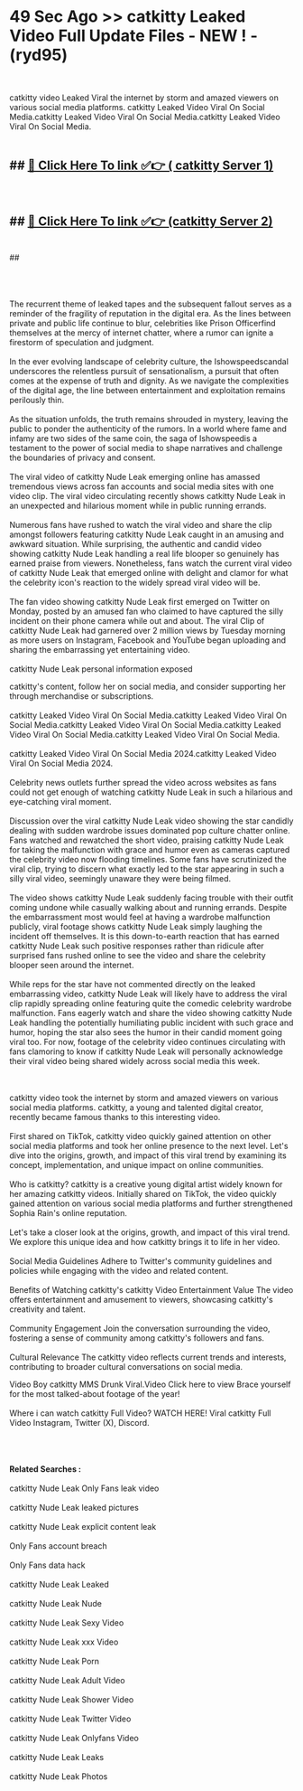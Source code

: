 # 49 Sec Ago >> catkitty Leaked Video Full Update Files - NEW ! - (ryd95) <br>
<br>

catkitty video Leaked Viral the internet by storm and amazed viewers on various social media platforms. catkitty Leaked Video Viral On Social Media.catkitty Leaked Video Viral On Social Media.catkitty Leaked Video Viral On Social Media.<br>
 <br>

## ##  <a href="https://clipsfans.site?title=catkitty&ref=gitt">🔴 Click Here To link ✅👉 ( catkitty Server 1)</a><br>
  <br>

##  ##  <a href="https://clipsfans.site?title=catkitty&ref=gitt">🔴 Click Here To link ✅👉 (catkitty  Server 2)</a><br>
  <br>
  ##


  <br>

  <br>

<br><br>
The recurrent theme of leaked tapes and the subsequent fallout serves as a reminder of the fragility of reputation in the digital era. As the lines between private and public life continue to blur, celebrities like Prison Officerfind themselves at the mercy of internet chatter, where a rumor can ignite a firestorm of speculation and judgment.
<br><br>
In the ever evolving landscape of celebrity culture, the Ishowspeedscandal underscores the relentless pursuit of sensationalism, a pursuit that often comes at the expense of truth and dignity. As we navigate the complexities of the digital age, the line between entertainment and exploitation remains perilously thin.
<br><br>
As the situation unfolds, the truth remains shrouded in mystery, leaving the public to ponder the authenticity of the rumors. In a world where fame and infamy are two sides of the same coin, the saga of Ishowspeedis a testament to the power of social media to shape narratives and challenge the boundaries of privacy and consent.
<br><br>
The viral video of catkitty Nude Leak emerging online has amassed tremendous views across fan accounts and social media sites with one video clip. The viral video circulating recently shows catkitty Nude Leak in an unexpected and hilarious moment while in public running errands.
<br><br>
Numerous fans have rushed to watch the viral video and share the clip amongst followers featuring catkitty Nude Leak caught in an amusing and awkward situation. While surprising, the authentic and candid video showing catkitty Nude Leak handling a real life blooper so genuinely has earned praise from viewers. Nonetheless, fans watch the current viral video of catkitty Nude Leak that emerged online with delight and clamor for what the celebrity icon's reaction to the widely spread viral video will be.
<br><br>
The fan video showing catkitty Nude Leak first emerged on Twitter on Monday, posted by an amused fan who claimed to have captured the silly incident on their phone camera while out and about. The viral Clip of catkitty Nude Leak had garnered over 2 million views by Tuesday morning as more users on Instagram, Facebook and YouTube began uploading and sharing the embarrassing yet entertaining video.
<br><br>
catkitty Nude Leak personal information exposed


catkitty's content, follow her on social media, and consider supporting her through merchandise or subscriptions.
<br><br>
catkitty Leaked Video Viral On Social Media.catkitty Leaked Video Viral On Social Media.catkitty Leaked Video Viral On Social Media.catkitty Leaked Video Viral On Social Media.catkitty Leaked Video Viral On Social Media.
<br><br>
catkitty Leaked Video Viral On Social Media 2024.catkitty Leaked Video Viral On Social Media 2024.
<br><br>
Celebrity news outlets further spread the video across websites as fans could not get enough of watching catkitty Nude Leak in such a hilarious and eye-catching viral moment.
<br><br>
Discussion over the viral catkitty Nude Leak video showing the star candidly dealing with sudden wardrobe issues dominated pop culture chatter online. Fans watched and rewatched the short video, praising catkitty Nude Leak for taking the malfunction with grace and humor even as cameras captured the celebrity video now flooding timelines. Some fans have scrutinized the viral clip, trying to discern what exactly led to the star appearing in such a silly viral video, seemingly unaware they were being filmed.
<br><br>
The video shows catkitty Nude Leak suddenly facing trouble with their outfit coming undone while casually walking about and running errands. Despite the embarrassment most would feel at having a wardrobe malfunction publicly, viral footage shows catkitty Nude Leak simply laughing the incident off themselves. It is this down-to-earth reaction that has earned catkitty Nude Leak such positive responses rather than ridicule after surprised fans rushed online to see the video and share the celebrity blooper seen around the internet.
<br><br>
While reps for the star have not commented directly on the leaked embarrassing video, catkitty Nude Leak will likely have to address the viral clip rapidly spreading online featuring quite the comedic celebrity wardrobe malfunction. Fans eagerly watch and share the video showing catkitty Nude Leak handling the potentially humiliating public incident with such grace and humor, hoping the star also sees the humor in their candid moment going viral too. For now, footage of the celebrity video continues circulating with fans clamoring to know if catkitty Nude Leak will personally acknowledge their viral video being shared widely across social media this week.


<br><br>
catkitty video took the internet by storm and amazed viewers on various social media platforms. catkitty, a young and talented digital creator, recently became famous thanks to this interesting video.
<br><br>
First shared on TikTok, catkitty video quickly gained attention on other social media platforms and took her online presence to the next level. Let's dive into the origins, growth, and impact of this viral trend by examining its concept, implementation, and unique impact on online communities.
<br><br>
Who is catkitty? catkitty is a creative young digital artist widely known for her amazing catkitty videos. Initially shared on TikTok, the video quickly gained attention on various social media platforms and further strengthened Sophia Rain's online reputation.
<br><br>
Let's take a closer look at the origins, growth, and impact of this viral trend. We explore this unique idea and how catkitty brings it to life in her video.
<br><br>
Social Media Guidelines Adhere to Twitter's community guidelines and policies while engaging with the video and related content.
<br><br>
Benefits of Watching catkitty's catkitty Video Entertainment Value The video offers entertainment and amusement to viewers, showcasing catkitty's creativity and talent.
<br><br>
Community Engagement Join the conversation surrounding the video, fostering a sense of community among catkitty's followers and fans.
<br><br>
Cultural Relevance The catkitty video reflects current trends and interests, contributing to broader cultural conversations on social media.

Video Boy catkitty MMS Drunk Viral.Video Click here to view Brace yourself for the most talked-about footage of the year!
<br><br>
Where i can watch catkitty Full Video? WATCH HERE! Viral catkitty Full Video Instagram, Twitter (X), Discord.
<br><br>

<br><br>
<strong>Related Searches :</strong>
<br><br>
catkitty Nude Leak Only Fans leak video
<br><br>
catkitty Nude Leak leaked pictures
<br><br>
catkitty Nude Leak explicit content leak
<br><br>
Only Fans account breach
<br><br>
Only Fans data hack
<br><br>
catkitty Nude Leak Leaked
<br><br>
catkitty Nude Leak Nude
<br><br>
catkitty Nude Leak Sexy Video
<br><br>
catkitty Nude Leak xxx Video
<br><br>
catkitty Nude Leak Porn
<br><br>
catkitty Nude Leak Adult Video
<br><br>
catkitty Nude Leak Shower Video
<br><br>
catkitty Nude Leak Twitter Video
<br><br>
catkitty Nude Leak Onlyfans Video
<br><br>
catkitty Nude Leak Leaks
<br><br>
catkitty Nude Leak Photos